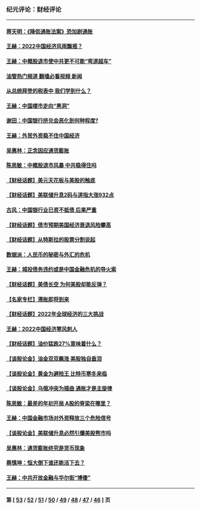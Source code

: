### 纪元评论：财经评论
---
#### [蒋天明：《降低通胀法案》恐加剧通胀](../../pages/nsc1026/n13806996.md?09200330) 
#### [王赫：2022中国经济风雨飘摇？](../../pages/nsc1026/n13803207.md?09200330) 
#### [王赫：中概股退市使中共更不可能“弯道超车”](../../pages/nsc1026/n13802858.md?09200330) 
#### [油管热门频道 翻墙必看视频 新闻](ok?09200330)
#### [从总统拜登的税表中 我们学到什么？](../../pages/nsc1026/n13773081.md?09200330) 
#### [王赫：中国楼市走向“黑洞”](../../pages/nsc1026/n13770647.md?09200330) 
#### [谢田：中国银行挤兑会恶化到何种程度?](../../pages/nsc1026/n13766965.md?09200330) 
#### [王赫：外贸外资稳不住中国经济](../../pages/nsc1026/n13753933.md?09200330) 
#### [吴惠林：正念因应通货膨胀](../../pages/nsc1026/n13750350.md?09200330) 
#### [陈思敏：中概股退市风暴 中共稳得住吗](../../pages/nsc1026/n13738978.md?09200330) 
#### [【财经话题】美元天花板与美股的触底](../../pages/nsc1026/n13736495.md?09200330) 
#### [【财经话题】美联储升息2码与道指大涨932点](../../pages/nsc1026/n13727377.md?09200330) 
#### [古风：中国银行业已资不抵债 后果严重](../../pages/nsc1026/n13726111.md?09200330) 
#### [【财经话题】债市预期美国经济衰退风险攀高](../../pages/nsc1026/n13698043.md?09200330) 
#### [【财经话题】从特斯拉的股票分割说起](../../pages/nsc1026/n13679733.md?09200330) 
#### [数据派：人民币的秘密与外汇的危机](../../pages/nsc1026/n13667092.md?09200330) 
#### [王赫：城投债务违约或是中国金融危机的导火索](../../pages/nsc1026/n13665322.md?09200330) 
#### [【财经话题】美债长空 为何美股却能反弹？](../../pages/nsc1026/n13665895.md?09200330) 
#### [【名家专栏】滞胀即将到来](../../pages/nsc1026/n13658171.md?09200330) 
#### [【财经话题】2022年全球经济的三大挑战](../../pages/nsc1026/n13654423.md?09200330) 
#### [王赫：2022中国经济寒风刺人](../../pages/nsc1026/n13651403.md?09200330) 
#### [【财经话题】油价猛跌27%意味着什么？](../../pages/nsc1026/n13648767.md?09200330) 
#### [【谈股论金】油金双双飙涨 美股独自垂泪](../../pages/nsc1026/n13631742.md?09200330) 
#### [【谈股论金】黄金为避险王 比特币寒冬来临](../../pages/nsc1026/n13600406.md?09200330) 
#### [【谈股论金】乌俄冲突为插曲 通胀才是主旋律](../../pages/nsc1026/n13576797.md?09200330) 
#### [陈思敏：最差的年初开局 A股的脊梁在哪里？](../../pages/nsc1026/n13558359.md?09200330) 
#### [王赫：中国金融市场对外资释放三个危险信号](../../pages/nsc1026/n13546389.md?09200330) 
#### [【谈股论金】美联储升息必然引爆美股熊市吗](../../pages/nsc1026/n13519194.md?09200330) 
#### [吴惠林：通货膨胀终究是货币现象](../../pages/nsc1026/n13512979.md?09200330) 
#### [蔡慎坤：恒大倒下谁还能活下去？](../../pages/nsc1026/n13501831.md?09200330) 
#### [王赫：中共开放金融与华尔街“博傻”](../../pages/nsc1026/n13501138.md?09200330) 

---
#### 第 [ [53](./53.md?09200330) / [52](./52.md?09200330) / [51](./51.md?09200330) / [50](./50.md?09200330) / [49](./49.md?09200330) / [48](./48.md?09200330) / [47](./47.md?09200330) / [46](./46.md?09200330) ] 页
